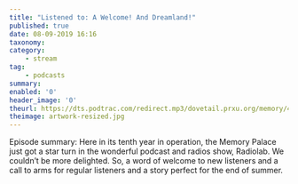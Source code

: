 ```yaml
---
title: "Listened to: A Welcome! And Dreamland!"
published: true
date: 08-09-2019 16:16
taxonomy:
category:
	- stream
tag:
	- podcasts
summary:
enabled: '0'
header_image: '0'
theurl: https://dts.podtrac.com/redirect.mp3/dovetail.prxu.org/memory/4962a2aa-485a-4527-a1bd-d2b03ba51427/thememorypalace.mp3
theimage: artwork-resized.jpg
--- 
```

Episode summary: Here in its tenth year in operation, the Memory Palace just got a star turn in the wonderful podcast and radios show, Radiolab. We couldn’t be more delighted. So, a word of welcome to new listeners and a call to arms for regular listeners and a story perfect for the end of summer.
